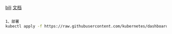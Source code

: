 

[bili](https://www.bilibili.com/video/BV13Q4y1C7hS/?p=40&vd_source=ca1d80d51233e3cf364a2104dcf1b743)	[文档](https://www.yuque.com/leifengyang/oncloud/ghnb83#AGHOX)	

```sh

1、部署
kubectl apply -f https://raw.githubusercontent.com/kubernetes/dashboard/v2.3.1/aio/deploy/recommended.yaml
```


